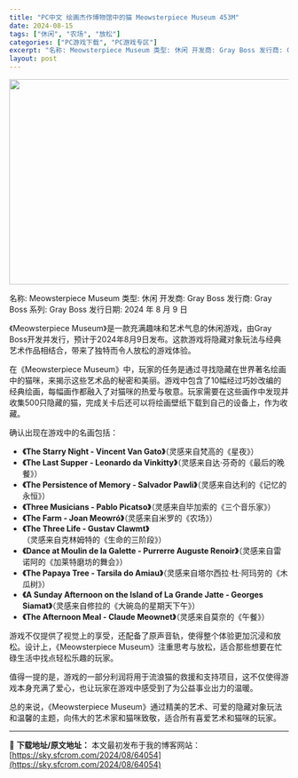```yaml
---
title: "PC中文 绘画杰作博物馆中的猫 Meowsterpiece Museum 453M"
date: 2024-08-15
tags: ["休闲", "农场", "放松"]
categories: ["PC游戏下载", "PC游戏专区"]
excerpt: "名称: Meowsterpiece Museum 类型: 休闲 开发商: Gray Boss 发行商: Gray Boss 系列: Gray Boss 发行日期: 2024 年 8 月 9 日 《Meowsterpiece Museum》是一款充满趣味和艺术气息的休闲游戏，由Gray Boss开发并&hellip;"
layout: post
---
```


<img class="aligncenter size-full wp-image-64055" src="https://sky.sfcrom.com/wp-content/uploads/2024/08/2024081508040075.webp" alt="" width="660" height="370" />

名称: Meowsterpiece Museum
类型: 休闲
开发商: Gray Boss
发行商: Gray Boss
系列: Gray Boss
发行日期: 2024 年 8 月 9 日

《Meowsterpiece Museum》是一款充满趣味和艺术气息的休闲游戏，由Gray Boss开发并发行，预计于2024年8月9日发布。这款游戏将隐藏对象玩法与经典艺术作品相结合，带来了独特而令人放松的游戏体验。

在《Meowsterpiece Museum》中，玩家的任务是通过寻找隐藏在世界著名绘画中的猫咪，来揭示这些艺术品的秘密和美丽。游戏中包含了10幅经过巧妙改编的经典绘画，每幅画作都融入了对猫咪的热爱与敬意。玩家需要在这些画作中发现并收集500只隐藏的猫，完成关卡后还可以将绘画壁纸下载到自己的设备上，作为收藏。

确认出现在游戏中的名画包括：
<ul>
 	<li><strong>《The Starry Night - Vincent Van Gato》</strong>（灵感来自梵高的《星夜》）</li>
 	<li><strong>《The Last Supper - Leonardo da Vinkitty》</strong>（灵感来自达·芬奇的《最后的晚餐》）</li>
 	<li><strong>《The Persistence of Memory - Salvador Pawli》</strong>（灵感来自达利的《记忆的永恒》）</li>
 	<li><strong>《Three Musicians - Pablo Picatso》</strong>（灵感来自毕加索的《三个音乐家》）</li>
 	<li><strong>《The Farm - Joan Meowró》</strong>（灵感来自米罗的《农场》）</li>
 	<li><strong>《The Three Life - Gustav Clawmt》</strong>（灵感来自克林姆特的《生命的三阶段》）</li>
 	<li><strong>《Dance at Moulin de la Galette - Purrerre Auguste Renoir》</strong>（灵感来自雷诺阿的《加莱特磨坊的舞会》）</li>
 	<li><strong>《The Papaya Tree - Tarsila do Amiau》</strong>（灵感来自塔尔西拉·杜·阿玛劳的《木瓜树》）</li>
 	<li><strong>《A Sunday Afternoon on the Island of La Grande Jatte - Georges Siamat》</strong>（灵感来自修拉的《大碗岛的星期天下午》）</li>
 	<li><strong>《The Afternoon Meal - Claude Meownet》</strong>（灵感来自莫奈的《午餐》）</li>
</ul>
游戏不仅提供了视觉上的享受，还配备了原声音轨，使得整个体验更加沉浸和放松。设计上，《Meowsterpiece Museum》注重思考与放松，适合那些想要在忙碌生活中找点轻松乐趣的玩家。

值得一提的是，游戏的一部分利润将用于流浪猫的救援和支持项目，这不仅使得游戏本身充满了爱心，也让玩家在游戏中感受到了为公益事业出力的温暖。

总的来说，《Meowsterpiece Museum》通过精美的艺术、可爱的隐藏对象玩法和温馨的主题，向伟大的艺术家和猫咪致敬，适合所有喜爱艺术和猫咪的玩家。

---
📖 **下载地址/原文地址：** 本文最初发布于我的博客网站：[https://sky.sfcrom.com/2024/08/64054](https://sky.sfcrom.com/2024/08/64054)
